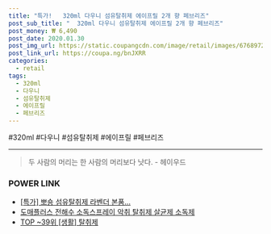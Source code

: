 ```yaml
--- 
title: "특가!   320ml 다우니 섬유탈취제 에이프릴 2개 향 페브리즈" 
post_sub_title: "  320ml 다우니 섬유탈취제 에이프릴 2개 향 페브리즈" 
post_money: ₩ 6,490 
post_date: 2020.01.30 
post_img_url: https://static.coupangcdn.com/image/retail/images/676897260499508-cc2adabf-f908-4ead-bb1b-8959fdf1929b.jpg 
post_link_url: https://coupa.ng/bnJXRR 
categories: 
  - retail 
tags: 
  - 320ml 
  - 다우니 
  - 섬유탈취제 
  - 에이프릴 
  - 페브리즈 
--- 
```

  #320ml #다우니 #섬유탈취제 #에이프릴 #페브리즈 
<hr> 

> 두 사람의 머리는 한 사람의 머리보다 낫다. - 헤이우드 


### POWER LINK

* <a href="https://blog.naver.com/sakai111/221791005430" target="_blank">[특가] 뽀숑 섬유탈취제 라벤더 본품...</a>
* <a href="https://blog.naver.com/santokki14/221787864520" target="_blank">도매플러스 전해수 소독스프레이 악취 탈취제 살균제 소독제</a>
* <a href="https://blog.naver.com/an0733/221789624063" target="_blank"> TOP ~39위 [생활] 탈취제</a>
